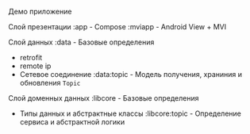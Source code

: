 
Демо приложение 

Слой презентации
:app - Compose
:mviapp - Android View + MVI

Слой данных
:data - Базовые определения
- retrofit
- remote ip
- Сетевое соединение
:data:topic - Модель получения, храниния и обновления `Topic`

Слой доменных данных
:libcore - Базовые определения
- Типы данных и абстрактные классы
:libcore:topic - Определение сервиса и абстрактной логики
